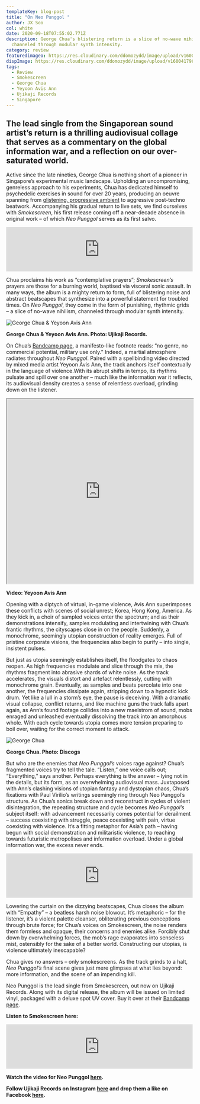 ```yaml
---
templateKey: blog-post
title: "On Neo Punggol "
author: JX Soo
col: white
date: 2020-09-18T07:55:02.771Z
description: George Chua's blistering return is a slice of no-wave nihilism,
  channeled through modular synth intensity.
category: review
featuredimageo: https://res.cloudinary.com/ddomozydd/image/upload/v1600417744/bannerchua_xnccgz.jpg
dispImage: https://res.cloudinary.com/ddomozydd/image/upload/v1600417969/mobilecard_uoqet2.jpg
tags:
  - Review
  - Smokescreen
  - George Chua
  - Yeyoon Avis Ann
  - Ujikaji Records
  - Singapore
---
```

## The lead single from the Singaporean sound artist’s return is a thrilling audiovisual collage that serves as a commentary on the global information war, and a reflection on our over-saturated world.

Active since the late nineties, George Chua is nothing short of a pioneer in Singapore’s experimental music landscape. Upholding an uncompromising, genreless approach to his experiments, Chua has dedicated himself to psychedelic exercises in sound for over 20 years, producing an oeuvre spanning from [glistening, progressive ambient](https://georgechua.bandcamp.com/album/evidence-of-things-not-seen) to aggressive post-techno beatwork. Accompanying his gradual return to live sets, we find ourselves with *Smokescreen*, his first release coming off a near-decade absence in original work – of which *Neo Punggol* serves as its first salvo.

<iframe style="border: 0; width: 100%; height: 120px;" src="https://bandcamp.com/EmbeddedPlayer/track=1405028734/size=large/bgcol=ffffff/linkcol=0687f5/tracklist=false/artwork=small/transparent=true/" seamless><a href="https://georgechua.bandcamp.com/track/-">独孤九剑 by George Chua</a></iframe>

Chua proclaims his work as “contemplative prayers”; *Smokescreen’s* prayers are those for a burning world, baptised via visceral sonic assault. In many ways, the album is a mighty return to form, full of blistering noise and abstract beatscapes that synthesize into a powerful statement for troubled times. On *Neo Punggol*, they come in the form of punishing, rhythmic grids – a slice of no-wave nihilism, channeled through modular synth intensity.

![George Chua & Yeyoon Avis Ann](https://res.cloudinary.com/ddomozydd/image/upload/v1600418065/george_efuvk6.jpg "George Chua & Yeyoon Avis Ann")

**George Chua & Yeyoon Avis Ann. Photo: Ujikaji Records.**

On Chua’s [Bandcamp page](https://georgechua.bandcamp.com/), a manifesto-like footnote reads: “no genre, no commercial potential, military use only.” Indeed, a martial atmosphere radiates throughout *Neo Punggol*. Paired with a spellbinding video directed by mixed media artist Yeyoon Avis Ann, the track anchors itself contextually in the language of violence.With its abrupt shifts in tempo, its rhythms pulsate and spill over one another – much like the information war it reflects, its audiovisual density creates a sense of relentless overload, grinding down on the listener.

<div class="container cunt"><iframe class="wrapped-iframe" width="100%" height="500vh" src="https://www.youtube.com/embed/https://youtu.be/cQXIUyzVsKk""frameborder="0" allowfullscreen></iframe></div>

**Video: Yeyoon Avis Ann**

Opening with a diptych of virtual, in-game violence, Avis Ann superimposes these conflicts with scenes of social unrest; Korea, Hong Kong, America. As they kick in, a choir of sampled voices enter the spectrum; and as their demonstrations intensify, samples modulating and intertwining with Chua’s frantic rhythms, the cityscapes close in on the people. Suddenly, a monochrome, seemingly utopian construction of reality emerges. Full of pristine corporate visions, the frequencies also begin to purify – into single, insistent pulses.

But just as utopia seemingly establishes itself, the floodgates to chaos reopen. As high frequencies modulate and slice through the mix, the rhythms fragment into abrasive shards of white noise. As the track accelerates, the visuals distort and artefact relentlessly, cutting with monochrome grain. Eventually, as samples and beats percolate into one another, the frequencies dissipate again, stripping down to a hypnotic kick drum. Yet like a lull in a storm’s eye, the pause is deceiving. With a dramatic visual collapse, conflict returns, and like machine guns the track falls apart again, as Ann’s found footage collides into a new maelstrom of sound, mobs enraged and unleashed eventually dissolving the track into an amorphous whole. With each cycle towards utopia comes more tension preparing to boil over, waiting for the correct moment to attack.

![George Chua](https://res.cloudinary.com/ddomozydd/image/upload/v1600418217/GeorgeChua_qsdcg2.jpg "George Chua")

**George Chua. Photo: Discogs**

But who are the enemies that *Neo Punggol’s* voices rage against? Chua’s fragmented voices try to tell the tale. “Listen,” one voice calls out; “Everything,” says another. Perhaps everything is the answer – lying not in the details, but its form, as an overwhelming audiovisual mass. Juxtaposed with Ann’s clashing visions of utopian fantasy and dystopian chaos, Chua’s fixations with Paul Virilio’s writings seemingly ring through Neo Punggol’s structure. As Chua’s sonics break down and reconstruct in cycles of violent disintegration, the repeating structure and cycle becomes *Neo Punggol’s* subject itself: with advancement necessarily comes potential for derailment – success coexisting with struggle, peace coexisting with pain, virtue coexisting with violence. It’s a fitting metaphor for Asia’s path – having begun with social demonstration and militaristic violence, to reaching towards futuristic metropolises and information overload. Under a global information war, the excess never ends.

<iframe style="border: 0; width: 100%; height: 120px;" src="https://bandcamp.com/EmbeddedPlayer/album=3794831577/size=large/bgcol=ffffff/linkcol=0687f5/tracklist=false/artwork=small/track=1714207127/transparent=true/" seamless><a href="https://ujikaji.bandcamp.com/album/smokescreen">Smokescreen by George Chua</a></iframe>

Lowering the curtain on the dizzying beatscapes, Chua closes the album with “Empathy” – a beatless harsh noise blowout. It’s metaphoric – for the listener, it’s a violent palette cleanser, obliterating previous conceptions through brute force; for Chua’s voices on Smokescreen, the noise renders them formless and opaque, their concerns and enemies alike. Forcibly shut down by overwhelming forces, the mob’s rage evaporates into senseless mist, ostensibly for the sake of a better world. Constructing our utopias, is violence ultimately inescapable?

Chua gives no answers – only smokescreens. As the track grinds to a halt, *Neo Punggol’s* final scene gives just mere glimpses at what lies beyond: more information, and the scene of an impending kill.

Neo Punggol is the lead single from Smokescreen, out now on Ujikaji Records. Along with its digital release, the album will be issued on limited vinyl, packaged with a deluxe spot UV cover. Buy it over at their [Bandcamp page](https://ujikaji.bandcamp.com/album/smokescreen).

**Listen to Smokescreen here:**

<iframe style="border: 0; width: 100%; height: 120px;" src="https://bandcamp.com/EmbeddedPlayer/album=3794831577/size=large/bgcol=ffffff/linkcol=0687f5/tracklist=false/artwork=small/transparent=true/" seamless><a href="https://ujikaji.bandcamp.com/album/smokescreen">Smokescreen by George Chua</a></iframe>

**Watch the video for Neo Punggol [here](https://youtu.be/cQXIUyzVsKk).**

**Follow Ujikaji Records on Instagram [here](https://www.instagram.com/ujikaji/) and drop them a like on Facebook [here](https://www.facebook.com/ujikajirecords).**